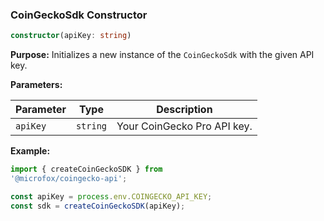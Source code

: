 ### CoinGeckoSdk Constructor

```typescript
constructor(apiKey: string)
```

**Purpose:**
Initializes a new instance of the `CoinGeckoSdk` with the given API key.

**Parameters:**

| Parameter | Type | Description |
|---|---|---| 
| `apiKey` | `string` | Your CoinGecko Pro API key. |

**Example:**

```typescript
import { createCoinGeckoSDK } from 
'@microfox/coingecko-api';

const apiKey = process.env.COINGECKO_API_KEY;
const sdk = createCoinGeckoSDK(apiKey);
```